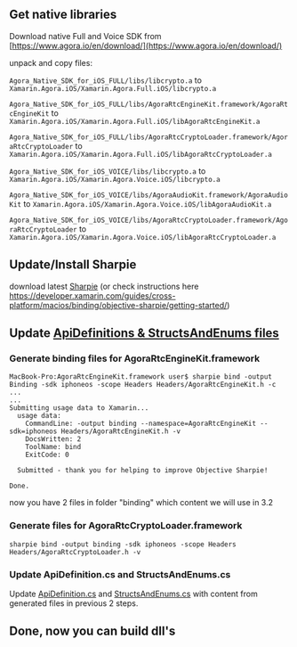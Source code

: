 ## Get native libraries

Download native Full and Voice SDK from [https://www.agora.io/en/download/](https://www.agora.io/en/download/)

unpack and copy files:

`Agora_Native_SDK_for_iOS_FULL/libs/libcrypto.a` to `Xamarin.Agora.iOS/Xamarin.Agora.Full.iOS/libcrypto.a`

`Agora_Native_SDK_for_iOS_FULL/libs/AgoraRtcEngineKit.framework/AgoraRtcEngineKit` to `Xamarin.Agora.iOS/Xamarin.Agora.Full.iOS/libAgoraRtcEngineKit.a`

`Agora_Native_SDK_for_iOS_FULL/libs/AgoraRtcCryptoLoader.framework/AgoraRtcCryptoLoader` to `Xamarin.Agora.iOS/Xamarin.Agora.Full.iOS/libAgoraRtcCryptoLoader.a`

`Agora_Native_SDK_for_iOS_VOICE/libs/libcrypto.a` to `Xamarin.Agora.iOS/Xamarin.Agora.Voice.iOS/libcrypto.a`

`Agora_Native_SDK_for_iOS_VOICE/libs/AgoraAudioKit.framework/AgoraAudioKit` to `Xamarin.Agora.iOS/Xamarin.Agora.Voice.iOS/libAgoraAudioKit.a`

`Agora_Native_SDK_for_iOS_VOICE/libs/AgoraRtcCryptoLoader.framework/AgoraRtcCryptoLoader` to `Xamarin.Agora.iOS/Xamarin.Agora.Voice.iOS/libAgoraRtcCryptoLoader.a`


## Update/Install Sharpie

download latest [Sharpie](https://download.xamarin.com/objective-sharpie/ObjectiveSharpie.pkg) (or check instructions here https://developer.xamarin.com/guides/cross-platform/macios/binding/objective-sharpie/getting-started/) 

## Update [ApiDefinitions & StructsAndEnums files](https://docs.microsoft.com/en-us/xamarin/cross-platform/macios/binding/objective-sharpie/platform/apidefinitions-structsandenums)

### Generate binding files for AgoraRtcEngineKit.framework

```
MacBook-Pro:AgoraRtcEngineKit.framework user$ sharpie bind -output Binding -sdk iphoneos -scope Headers Headers/AgoraRtcEngineKit.h -c
...
...
Submitting usage data to Xamarin...
  usage data:
    CommandLine: -output binding --namespace=AgoraRtcEngineKit --sdk=iphoneos Headers/AgoraRtcEngineKit.h -v
    DocsWritten: 2
    ToolName: bind
    ExitCode: 0

  Submitted - thank you for helping to improve Objective Sharpie!

Done.
```
now you have 2 files in folder "binding" which content we will use in 3.2

### Generate files for AgoraRtcCryptoLoader.framework
```
sharpie bind -output binding -sdk iphoneos -scope Headers Headers/AgoraRtcCryptoLoader.h -v
```

### Update ApiDefinition.cs and StructsAndEnums.cs

Update [ApiDefinition.cs](ApiDefinition.cs) and [StructsAndEnums.cs](StructsAndEnums.cs) with content from generated files in previous 2 steps.

## Done, now you can build dll's
